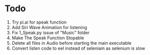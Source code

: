 # Todo

1. Try pi.ai for speak function
2. Add Siri Wave Animation for listening
3. Fix 1_Speak.py issue of "Music" folder
4. Make The Speak Function Stopable
5. Delete all files in Audio before starting the main executable
6. Convert listen code to eel instead of seleniam as selenium is slow 